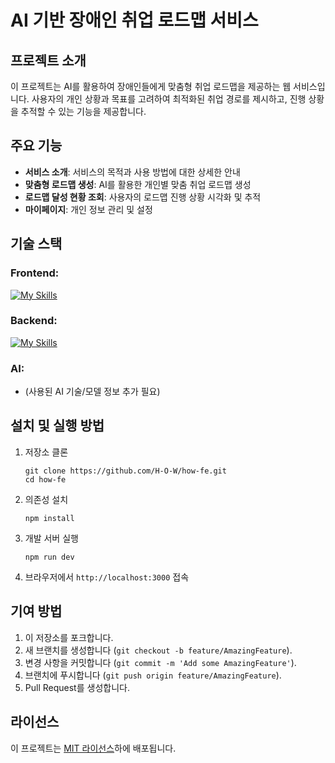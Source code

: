 # AI 기반 장애인 취업 로드맵 서비스

## 프로젝트 소개

이 프로젝트는 AI를 활용하여 장애인들에게 맞춤형 취업 로드맵을 제공하는 웹 서비스입니다. 사용자의 개인 상황과 목표를 고려하여 최적화된 취업 경로를 제시하고, 진행 상황을 추적할 수 있는 기능을 제공합니다.

## 주요 기능

- **서비스 소개**: 서비스의 목적과 사용 방법에 대한 상세한 안내
- **맞춤형 로드맵 생성**: AI를 활용한 개인별 맞춤 취업 로드맵 생성
- **로드맵 달성 현황 조회**: 사용자의 로드맵 진행 상황 시각화 및 추적
- **마이페이지**: 개인 정보 관리 및 설정

## 기술 스택

### Frontend:
  
[![My Skills](https://skillicons.dev/icons?i=js,react,nextjs,tailwind,vite,vercel)](https://skillicons.dev)

### Backend:
[![My Skills](https://skillicons.dev/icons?i=java,spring,mongodb,nginx)](https://skillicons.dev)
    
### AI: 
  - (사용된 AI 기술/모델 정보 추가 필요)

## 설치 및 실행 방법

1. 저장소 클론
   ```
   git clone https://github.com/H-O-W/how-fe.git
   cd how-fe
   ```

2. 의존성 설치
   ```
   npm install
   ```

3. 개발 서버 실행
   ```
   npm run dev
   ```

4. 브라우저에서 `http://localhost:3000` 접속

## 기여 방법

1. 이 저장소를 포크합니다.
2. 새 브랜치를 생성합니다 (`git checkout -b feature/AmazingFeature`).
3. 변경 사항을 커밋합니다 (`git commit -m 'Add some AmazingFeature'`).
4. 브랜치에 푸시합니다 (`git push origin feature/AmazingFeature`).
5. Pull Request를 생성합니다.

## 라이선스

이 프로젝트는 [MIT 라이선스](LICENSE)하에 배포됩니다.

